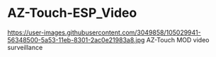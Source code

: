 # AZ-Touch-ESP_Video

https://user-images.githubusercontent.com/3049858/105029941-56348500-5a53-11eb-8301-2ac0e21983a8.jpg
AZ-Touch MOD video surveillance 
